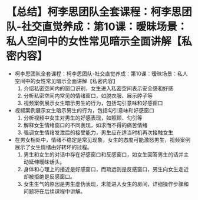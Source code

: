 # 【总结】柯李思团队全套课程：柯李思团队-社交直觉养成：第10课：暧昧场景：私人空间中的女性常见暗示全面讲解【私密内容】

-   柯李思团队全套课程：柯李思团队-社交直觉养成：第10课：暧昧场景：私人空间中的女性常见暗示全面讲解【私密内容】
    1.  介绍私密空间内的窗口识别，女生进入私密空间表示安全感和好感
    2.  分析私密空间内常见的情绪窗口，如脱衣服、展示脖子等
    3.  视频案例展示女生暗示男生的行为，包括勾引意味和好感窗口
-   视频案例展示女生暗示男生的行为，包括勾引意味和好感窗口
    1.  分析视频中女生对男生的好感表现，如照顾、勾引等
    2.  解释女生情绪窗口的不同表现，如求而不得的痛苦情绪
    3.  强调女生情绪发泄后的接受能力，男生应在适当时机再次接触女生
-   在男女相处中，情绪不稳定是常见现象，女生的态度可能激怒男生，视频案例展示了女生情绪由好转坏的过程。
    1.  男生和女生的对话中存在好感窗口和反感窗口，如女生回答男生的话并主动延伸暧昧话头。
    2.  身体和心理上的接近是好感窗口，而疏远则是反感窗口，男生向女生走近却被拒绝是反感窗口。
    3.  女生生气的原因是男生虚伪表现，未能进入女生的房间，详细操作步骤和问题将在后续课程中讲解。